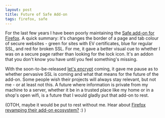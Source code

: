 ```yaml
---
layout: post
title: Future of Safe Add-on
tags: firefox, safe
---
```


For the last few years I have been poorly maintaining the [Safe add-on for Firefox][safe]. A quick summary: it's changes the border of a page and tab colour of secure websites - green for sites with EV certificates, blue for regular SSL, and red for broken SSL. For me, it gave a better visual cue to whether I was on a secure page rather than looking for the lock icon. It's an addon that you don't know you have until you feel something's missing.

With the soon-to-be-released [let's encrypt][letsencrypt] coming, it gave me pause as to whether pervasive SSL is coming and what that means for the future of the add-on. Some people wish their projects will always stay relevant, but not me - or at least not this. A future where information is private from my machine to a server, whether it be in a trusted place like my home or in a shop's open wifi, is a future that I would gladly put that add-on to rest.

(OTOH, maybe it would be put to rest without me. Hear about [Firefox revamping their add-on ecosystem?][webextensions] :) )


[safe]: https://addons.mozilla.org/en-US/firefox/addon/safe/
[letsencrypt]: https://letsencrypt.org/
[webextensions]: https://blog.mozilla.org/addons/2015/08/21/the-future-of-developing-firefox-add-ons/
